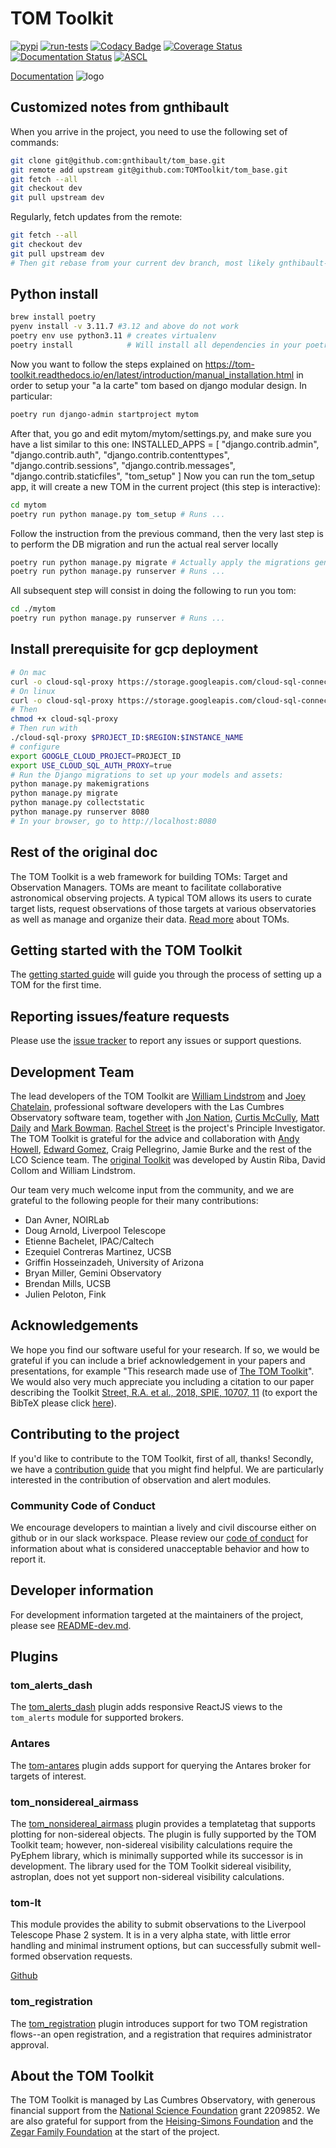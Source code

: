 # TOM Toolkit
[![pypi](https://img.shields.io/pypi/v/tomtoolkit.svg)](https://pypi.python.org/pypi/tomtoolkit)
[![run-tests](https://github.com/TOMToolkit/tom_base/actions/workflows/run-tests.yml/badge.svg)](https://github.com/TOMToolkit/tom_base/actions/workflows/run-tests.yml)
[![Codacy Badge](https://app.codacy.com/project/badge/Grade/a09d330b4dca4a4a86e68755268b7da3)](https://www.codacy.com/gh/TOMToolkit/tom_base/dashboard?utm_source=github.com&amp;utm_medium=referral&amp;utm_content=TOMToolkit/tom_base&amp;utm_campaign=Badge_Grade)
[![Coverage Status](https://coveralls.io/repos/github/TOMToolkit/tom_base/badge.svg?branch=main)](https://coveralls.io/github/TOMToolkit/tom_base?branch=main)
[![Documentation Status](https://readthedocs.org/projects/tom-toolkit/badge/?version=stable)](https://tom-toolkit.readthedocs.io/en/stable/?badge=stable)
[![ASCL](https://img.shields.io/badge/ascl-2208.004-blue.svg?colorB=262255)](https://ascl.net/2208.004)

[Documentation](https://tom-toolkit.readthedocs.io/en/latest/)
![logo](tom_common/static/tom_common/img/logo-color.png)

## Customized notes from gnthibault
When you arrive in the project, you need to use the following set of commands:

```bash
git clone git@github.com:gnthibault/tom_base.git
git remote add upstream git@github.com:TOMToolkit/tom_base.git
git fetch --all
git checkout dev
git pull upstream dev
```

Regularly, fetch updates from the remote:
```bash
git fetch --all
git checkout dev
git pull upstream dev
# Then git rebase from your current dev branch, most likely gnthibault-dev
```

## Python install
```bash
brew install poetry
pyenv install -v 3.11.7 #3.12 and above do not work
poetry env use python3.11 # creates virtualenv
poetry install            # Will install all dependencies in your poetry virtual env
```
Now you want to follow the steps explained on https://tom-toolkit.readthedocs.io/en/latest/introduction/manual_installation.html
in order to setup your "a la carte" tom based on django modular design.
In particular:

```bash
poetry run django-admin startproject mytom
```
After that, you go and edit mytom/mytom/settings.py, and make sure you have a list similar to this one:
INSTALLED_APPS = [
    "django.contrib.admin",
    "django.contrib.auth",
    "django.contrib.contenttypes",
    "django.contrib.sessions",
    "django.contrib.messages",
    "django.contrib.staticfiles",
	"tom_setup"
]
Now you can run the tom_setup app, it will create a new TOM in the current project (this step is interactive):
```bash
cd mytom
poetry run python manage.py tom_setup # Runs ...
```

Follow the instruction from the previous command, then the very last step is to perform the DB migration and run the actual real server locally

```bash
poetry run python manage.py migrate # Actually apply the migrations generated at the makemigrations step
poetry run python manage.py runserver # Runs ...
```

All subsequent step will consist in doing the following to run you tom:
```bash
cd ./mytom
poetry run python manage.py runserver # Runs ...
```


## Install prerequisite for gcp deployment

```bash
# On mac
curl -o cloud-sql-proxy https://storage.googleapis.com/cloud-sql-connectors/cloud-sql-proxy/v2.13.0/cloud-sql-proxy.darwin.amd64
# On linux
curl -o cloud-sql-proxy https://storage.googleapis.com/cloud-sql-connectors/cloud-sql-proxy/v2.13.0/cloud-sql-proxy.linux.amd64
# Then
chmod +x cloud-sql-proxy
# Then run with
./cloud-sql-proxy $PROJECT_ID:$REGION:$INSTANCE_NAME
# configure
export GOOGLE_CLOUD_PROJECT=PROJECT_ID
export USE_CLOUD_SQL_AUTH_PROXY=true
# Run the Django migrations to set up your models and assets:
python manage.py makemigrations
python manage.py migrate
python manage.py collectstatic
python manage.py runserver 8080
# In your browser, go to http://localhost:8080
```

## Rest of the original doc
The TOM Toolkit is a web framework for building TOMs: Target and Observation
Managers. TOMs are meant to facilitate collaborative astronomical observing
projects. A typical TOM allows its users to curate target lists, request
observations of those targets at various observatories as well as manage and
organize their data. [Read more](https://tom-toolkit.readthedocs.io/en/stable/introduction/about.html) about TOMs.

## Getting started with the TOM Toolkit
The [getting started guide](https://tom-toolkit.readthedocs.io/en/latest/introduction/getting_started.html)
will guide you through the process of setting up a TOM for the first time.

## Reporting issues/feature requests
Please use the [issue tracker](https://github.com/TOMToolkit/tom_base/issues) to
report any issues or support questions.

## Development Team
The lead developers of the TOM Toolkit are [William Lindstrom](https://lco.global/people/>)
and [Joey Chatelain](https://sites.google.com/site/josephchatelain>),
professional software developers with the Las Cumbres Observatory software team,
together with [Jon Nation](https://lco.global/people/>), [Curtis McCully](https://lco.global/people/>),
[Matt Daily](https://lco.global/people/>) and [Mark Bowman](https://lco.global/people/>).  [Rachel Street](https://lco.global/user/rstreet/>) is the project's Principle Investigator.
The TOM Toolkit is grateful for the advice and collaboration with [Andy Howell](http://www.dahowell.com/),
[Edward Gomez](https://www.zemogle.net/>), Craig Pellegrino, Jamie Burke and the rest of the LCO Science team.
The [original Toolkit](https://zenodo.org/records/4437764>) was developed by
Austin Riba, David Collom and William Lindstrom.

Our team very much welcome input from the community, and we are grateful to
the following people for their many contributions:
 - Dan Avner, NOIRLab
 - Doug Arnold, Liverpool Telescope
 - Etienne Bachelet, IPAC/Caltech
 - Ezequiel Contreras Martinez, UCSB
 - Griffin Hosseinzadeh, University of Arizona
 - Bryan Miller, Gemini Observatory
 - Brendan Mills, UCSB
 - Julien Peloton, Fink

## Acknowledgements

We hope you find our software useful for your research.  If so, we would be grateful
if you can include a brief acknowledgement in your papers and presentations, for example
"This research made use of [The TOM Toolkit](https://tom-toolkit.readthedocs.io/)".
We would also very much appreciate you including a citation to our paper describing
the Toolkit [Street, R.A. et al., 2018, SPIE, 10707, 11](http://adsabs.harvard.edu/abs/2018SPIE10707E..11S)
(to export the BibTeX please click [here](https://ui.adsabs.harvard.edu/abs/2018SPIE10707E..11S/exportcitation)).


## Contributing to the project
If you'd like to contribute to the TOM Toolkit, first of all, thanks! Secondly, we
have a [contribution guide](https://tom-toolkit.readthedocs.io/en/stable/introduction/contributing.html) that
you might find helpful. We are particularly interested in the contribution of
observation and alert modules.

### Community Code of Conduct
We encourage developers to maintian a lively and civil discourse either on github or in our slack workspace.
Please review our [code of conduct](CODE_OF_CONDUCT.md) for information about what is considered unacceptable behavior and how to report it.

## Developer information
For development information targeted at the maintainers of the project, please see [README-dev.md](README-dev.md).

## Plugins

### tom_alerts_dash

The [tom_alerts_dash](https://github.com/TOMToolkit/tom_alerts_dash) plugin adds responsive ReactJS views to the
`tom_alerts` module for supported brokers.

### Antares

The [tom-antares](https://github.com/TOMToolkit/tom_antares) plugin adds support
for querying the Antares broker for targets of interest.

### tom_nonsidereal_airmass

The [tom_nonsidereal_airmass](https://github.com/TOMToolkit/tom_nonsidereal_airmass) plugin provides a templatetag
that supports plotting for non-sidereal objects. The plugin is fully supported by the TOM Toolkit team; however,
non-sidereal visibility calculations require the PyEphem library, which is minimally supported while its successor
is in development. The library used for the TOM Toolkit sidereal visibility, astroplan, does not yet support
non-sidereal visibility calculations.

### tom-lt

This module provides the ability to submit observations to the Liverpool Telescope Phase 2 system. It is in a very alpha
state, with little error handling and minimal instrument options, but can successfully submit well-formed observation
requests.

[Github](https://github.com/TOMToolkit/tom_lt)

### tom_registration

The [tom_registration](https://github.com/TOMToolkit/tom_registration) plugin introduces support for two TOM registration
flows--an open registration, and a registration that requires administrator approval.

## About the TOM Toolkit

The TOM Toolkit is managed by Las Cumbres Observatory, with generous
financial support from the [National Science Foundation](https://www.nsf.gov/>) grant 2209852.
We are also grateful for support from the [Heising-Simons Foundation](https://hsfoundation.org>)
and the [Zegar Family Foundation](https://sites.google.com/zegarff.org/site>) at the start
of the project.
